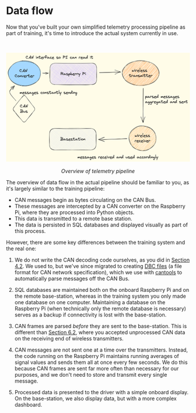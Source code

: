 # Data flow

Now that you've built your own simplified telemetry processing pipeline
as part of training, it's time to introduce the actual system currently
in use.

<br/>

![NU Solar](../images/data-flow.png)
<div style="text-align: center"><i>Overview of telemetry pipeline</i></div>

The overview of data flow in the actual pipeline should be familiar to
you, as it's largely similar to the training pipeline:

* CAN messages begin as bytes circulating on the CAN Bus.
* These messages are intercepted by a CAN converter on the Raspberry Pi,
where they are processed into Python objects.
* This data is transmitted to a remote base station.
* The data is persisted in SQL databases and displayed visually as part
of this process.

However, there are some key differences between the training system and
the real one:

1. We do not write the CAN decoding code ourselves, as you did in
[Section 4.2](../pipeline/step-2/exercise.md). We used to, but we've
since migrated to creating [DBC files](../pdfs/DBC_File_Format_Documentation.pdf)
(a file format for CAN network specification), which we use with
[cantools](https://cantools.readthedocs.io/en/latest/) to automatically
parse messages off the CAN Bus.

2. SQL databases are maintained both on the onboard Raspberry Pi and on
the remote base-station, whereas in the training system you only made
one database on one computer. Maintaining a database on the Raspberry Pi
(when technically only the remote database is necessary) serves as a
backup if connectivity is lost with the base-station.

3. CAN frames are parsed *before* they are sent to the base-station. This
is different than [Section 6.2](../pipeline/step-4/exercise.md), where you
accepted unprocessed CAN data on the receiving end of wireless transmitters.

4. CAN messages are not sent one at a time over the transmitters. Instead,
the code running on the Raspberry Pi maintains running averages of signal
values and sends them all at once every few seconds. We do this because
CAN frames are sent far more often than necessary for our purposes, and
we don't need to store and transmit every single message.
5. Processed data is presented to the driver with a simple onboard display.
On the base-station, we also display data, but with a more complex dashboard.
